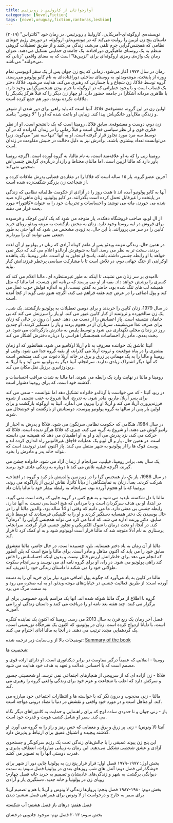 ```yaml
---
title: آوازخوانان از کارولین دِ روبرتیس
categories: [Novel,Fiction]
tags: [novel,uruguay,fiction,cantoras,lesbian]
---
```



نویسنده‌ی اروگوئه‌ای-آمریکایی، کارولینا دِ روبرتیس، در رمان خود "کانتراس" (۲۰۱۹) داستان پنج زن لزبین را روایت می‌کند که در مونته‌ویدئو، اروگوئه، در دوره‌ی رژیم خونتای نظامی که همجنس‌گرایی جرم تلقی می‌شد، زندگی می‌کنند و از طریق تعطیلات گروهی منظم به یک روستای ماهیگیری دورافتاده، یک جامعه‌ی حمایتی تشکیل می‌دهند. عنوان رمان یک واژه‌ی رمزی اروگوئه‌ای برای "لزبین‌ها" است که به معنای واقعی "زنانی که می‌خوانند" می‌باشد.

رمان در سال ۱۹۷۷ آغاز می‌شود، زمانی که پنج زن جوان پس از یک سفر اتوبوسی تمام روزه از پایتخت، مونته‌ویدئو، به روستای ساحلی دورافتاده‌ای به نام کابو پولونیو می‌رسند. گروه توسط فلاکا، زن شجاع و با جسارتی که رهبری می‌کند، هدایت می‌شود. فلاکا، دختر یک قصاب است و با وجود خطراتی که در اروگوئه با جرم بودن همجنس‌گرایی وجود دارد، با ظاهری مردانه آشکارا در جامعه حضور دارد. او چهار زن دیگر را که قبلاً هرگز یکدیگر را ملاقات نکرده بودند، دور هم جمع کرده است.

اولین زن در این گروه، معشوقه‌ی فلاکا، آنتیا است که باید راهی برای دور شدن از شوهر و زندگی ملال‌آور خانگی‌اش پیدا کند. زیبایی او باعث شده که او را "لا ونوس" بنامند.

زن دوم، دوست و معشوقه‌ی سابق فلاکا، رومینا است که یک دانشجو است. او از نظر فکری قوی و از نظر سیاسی فعال است و قبلاً زمانی را در زندان گذرانده که در آن توسط سه مرد مورد تجاوز قرار گرفته است. او به آنها "تنها سه نفر" می‌گوید، زیرا می‌توانست تعداد بیشتری باشند. برادرش نیز به دلیل دخالت در جنبش مقاومت در زندان است.

رومینا زنی را که به او علاقه‌مند است، به نام مالنا، به گروه آورده است. اگرچه رومینا باور دارد که مالنا لزبین است، اما مالنای محتاط و رازدار درباره‌ی گرایش جنسی‌اش صحبتی نمی‌کند.

آخرین عضو گروه، پاز ۱۵ ساله است که فلاکا را در مغازه‌ی قصابی پدرش ملاقات کرده و از شجاعت زن بزرگتر شگفت‌زده شده است.

آنها به کابو پولونیو آمده اند تا هفت روز را در آزادی از حکومت ظالمانه نظامی که زندگی در پایتخت را غیرقابل تحمل کرده است بگذرانند. در کابو پولونیو، زنان ماهی تازه صید شده می خورند، ماته می نوشند و احساسات و تجربیات خود را به عنوان «کانتورا» مورد بحث قرار می دهند.

از ال لوبو، صاحب فروشگاه دهکده، پاز متوجه می شود که یک کابین کوچک و فرسوده برای فروش در لبه روستا وجود دارد. زنان به محض بازگشت به مونته ویدئو رویای خرید کابین را در سر می پرورانند. با این حال، به زودی مشخص می شود که آنها حتی به طور جمعی نمی توانند آن را بپردازند.

در همین حال، زندگی مونته ویدئو پس از طعم کوتاه آزادی که زنان در پولونیو از آن لذت بردند، سخت تر به نظر می رسد. آنیتا به شوهرش آرنالدو اعلام می کند که دیگر نمی خواهد با او رابطه جنسی داشته باشد. پاسخ او تجاوز به او است. مادر رومینا، یک پناهنده اوکراینی از جنگ جهانی دوم، در تلاش است تا با مشارکت سیاسی پرخطر فرزندانش کنار بیاید.

ناامیدی بر سر زنان می نشیند، تا اینکه به طور غیرمنتظره ای، مالنا اعلام می کند که کسری را پوشش خواهد داد. بقیه از او می پرسند که برنامه اش چیست، اما مالنا که مثل همیشه لب های تنگ شده بود، حاضر به گفتن نیست. او به اندازه قولش خوب عمل می کند و پول اضافی را در عرض چند هفته فراهم می کند، اگرچه هنوز نمی گوید از کجا آمده است.

در سال 1979، زنان کابین را خریدند و برای دومین تعطیلات به پولونیو بازگشتند. یک شب، یک زن سالخورده و ثروتمند از کنار کابین عبور می کند. او پاز را سرزنش می کند که بی خانمان نشسته است. پاز اعصابش را از دست می دهد. عصر آن روز، در حالی که زنان برای صرف غذا می‌نشینند، سربازان از در هجوم بردند و پاز را دستگیر کردند. او چندین روز در زندان محلی نگهداری می شود و توسط پلیس به مادرش بازگردانده می شود. در بحث بعدی، مادر پاز احساسات همجنسگرا هراسی را درباره دخترش آشکار می کند.

آنیتا عاشق یک خواننده معروف به نام آریلا اوکامپو می شود. همانطور که او زمان بیشتری را در پناه موقعیت و ثروت آریلا می گذراند، از بقیه گروه جدا می شود. وقتی او رومینا و مالنا را به یک مهمانی پر زرق و برق در خانه آریلا دعوت می کند، مشخص است که آنها دیگر اشتراک زیادی ندارند. سرانجام، آنیتا دیگر به پولونیو نمی آید و با آریلا به ریودوژانیرو، برزیل نقل مکان می کند.



رومینا و مالنا در نهایت وارد یک رابطه می شوند، اما مالنا به شدت مراقب احساسات و گذشته خود است، که برای رومینا دشوار است.

در ریو، آنیتا - که می خواست با آرنالدو خانواده تشکیل دهد اما نتوانست - سعی می کند برای پسر آریلا، ماریو، مادر شود. به تدریج، آنیتا شروع به عقب نشینی از شیوه فرزندپروری آریلا می کند و آریلا او را بیرون می اندازد. آنیتا به اروگوئه بازگشت و برای اولین بار پس از سالها به گروه پولونیو پیوست. دوستانش از بازگشت او خوشحال می شوند.

در سال 1984، هنگامی که حکومت نظامی سرنگون می شود، فلاکا و پدرش به اخبار از رادیو گوش می دهند. او شروع به گریه می کند، چیزی که فلاکا هرگز ندیده است. فلاکا که حرکت می کند، نزد پدرش می آید و او به او اطمینان می دهد که همیشه می دانسته است. در همین حال، پاز و ال لوبو یک عملیات قاچاق غیرقانونی راه اندازی کرده اند و پوست فوک ها را از پولونیو به شهر منتقل می کنند. پاز اکنون آنقدر ثروتمند است که بتواند خانه پدر و مادرش را بخرد.

یک سال بعد، برادر رومینا، فیلیپ، سرانجام از زندان آزاد می شود. خانواده جشن می گیرند، اگرچه فیلیپه تلاش می کند تا دوباره به زندگی عادی خود برسد.

در سال 1986، پاز یک بار همجنس گرا را در زیرزمین والدینش باز کرد و گروه در افتتاحیه شرکت کردند. بعداً، زنان به نمایشگاهی از دیانا کانزا، نقاش لزبین از پاراگوئه می روند. رومینا که با او هجوم آورده بود، سرانجام به رابطه بیمار خود با مالنا پایان داد.

مالنا با دل شکسته ناپدید می شود و به هیچ کس در گروه جایی که رفته است نمی گوید. در ابتدا، او بی هدف سرگردان است و با مردانی که هیچ احساسی نسبت به آنها ندارد، رابطه جنسی بی معنی دارد. ما می دانیم که وقتی او 14 ساله بود، والدین مالنا او را در حال بوسیدن یک دختر همسایه دستگیر کردند و او را به کلینیکی فرستادند که توسط نازی سابق، دکتر ورنت اداره می شد، که ادعا می کرد می تواند همجنس گرایی را "درمان" کند. در آنجا، او تحت درمان با شوک الکتریکی و تجاوز جنسی قرار گرفت. سرانجام، پرستاری به نام آدلا متوجه شد که مالنا قرار است لوبوتوم شود و به او کمک کرد تا فرار کند.



مالنا از آن زمان به یاد دختر همسایه، بلن، چسبیده است. در حال حاضر، مالنا معشوق سابق خود را می یابد که اکنون متاهل و مادر است. برای مالنا واضح است که بلن آنطور که انجام می دهد برای خاطراتش ارزش قائل نیست و بدون اینکه احساساتش را فاش کند راهی پولونیو می شود. در راه، او برای گروه نامه ای می نویسد و سرانجام سکوت طولانی خود را می شکند تا داستان زندگی خود را تعریف کند.

مالنا در کابین به یاد می‌آورد که چگونه پول اضافی مورد نیاز برای خرید آن را به دست آورده است: از طریق فعالیت جنسی در خیابان‌های مونته ویدئو. او به لبه صخره می رود و به سمت مرگ می پرد.

گروه با اطلاع از مرگ مالنا شوکه شده اند. آنها یک مراسم یادبود خصوصی برای او برگزار می کنند. چند هفته بعد نامه او را دریافت می کنند و داستان زندگی او را می آموزند.



فصل آخر رمان یک ربع قرن به سال 2013 می رسد. رومینا که اکنون یک نماینده کنگره است، با دایانا ازدواج کرده است. زنان در پولونیو، که اکنون یک تفرجگاه توریستی است، یک گردهمایی مجدد ترتیب می دهند. در آنجا به مالنا ادای احترام می کنند.

توضیحات بالا از وب‌سایت زیر ترجمه شده:
[Summary of the book](https://www.supersummary.com/cantoras/summary/)

شخصیت ها:

 رومینا - انقلابی که عمیقاً درگیر مقاومت در برابر دیکتاتوری است. او دارای اراده قوی و مصمم است که با احساس عدالت و تعهد به هدف خود هدایت می شود.

 فلاکا - زن آزاده ای که از سرپیچی از هنجارهای اجتماعی نمی ترسد. او شخصیتی جسور و سرکش دارد که اغلب با شجاعت و عزم خود برای زندگی واقعی گروه را رهبری می کند.

 مالنا - زنی محجوب و درون نگر که با خواسته ها و انتظارات اجتماعی خود مبارزه می کند. او متاهل است و در مورد خود واقعی و نقشش در دنیا با تضاد درونی مواجه است.

 پاز - زنی جوان و تا حدودی ساده لوح که برای راهنمایی و حمایت به کانتوراهای دیگر نگاه می کند. سفر او شامل کشف هویت و قدرت خود است.

 آنیتا (لا ونوس) - زنی پر زرق و برق و معمایی که حس رمز و راز را به گروه می آورد. او گذشته پیچیده و اشتیاق عمیق برای ارتباط و پذیرش دارد.

این پنج زن پیوند عمیقی را با چالش‌های زندگی تحت یک رژیم سرکوبگر و جستجوی آزادی و عشق شخصی تشکیل می‌دهند. این رمان به زیبایی مبارزات، انعطاف پذیری و قدرت دوستی آنها را به تصویر می کشد.

بخش اول: ۱۹۷۷-۱۹۷۹
  فصل اول: فرار
    فرار پنج زن به پولونیا جایی دور از شهر برای خوشگذرانی
  فصل دوم: آتش های شب
    روزهای بعدی در پولونیا
  فصل سوم: به سمت دیوانگی
    برگشت به شهر و زندگی‌های عادیشان و تصمیم به خرید خانه
  فصل چهارم: رویای زن
    در پولونیا و خانه جدید، دستگیری پاز و آزادی

بخش دوم: ۱۹۸٠-۱۹۸۷
  فصل پنجم: پروازها
    زندگی لا ونوس و آریلا با هم و تصمیم آریلا برای سفر به خارج و درخواست از لا ونوس برای همراهی
  فصل ششم: دیدن
    
  فصل هفتم: درهای باز
  فصل هشتم: آب شکسته

بخش سوم: ۲٠۱۳
  فصل نهم: موجود جادویی درخشان
  